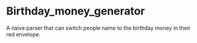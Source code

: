 # Birthday_money_generator

A naive parser that can switch people name to the birthday money in their red envelope.
